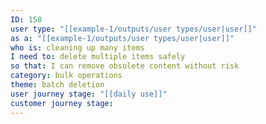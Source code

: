 ```yaml
---
ID: 158
user type: "[[example-1/outputs/user types/user|user]]"
as a: "[[example-1/outputs/user types/user|user]]"
who is: cleaning up many items
I need to: delete multiple items safely
so that: I can remove obsolete content without risk
category: bulk operations
theme: batch deletion
user journey stage: "[[daily use]]"
customer journey stage:
---
```

